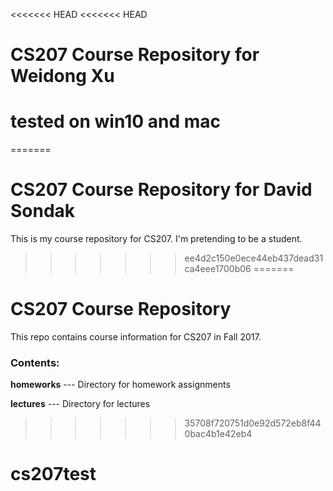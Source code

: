 <<<<<<< HEAD
<<<<<<< HEAD
# CS207 Course Repository for Weidong Xu  
# tested on win10 and mac
=======
# CS207 Course Repository for David Sondak

This is my course repository for CS207.  I'm pretending to 
be a student.
>>>>>>> ee4d2c150e0ece44eb437dead31ca4eee1700b06
=======
# CS207 Course Repository

This repo contains course information for CS207 in 
Fall 2017.

### Contents:
**homeworks** --- Directory for homework assignments

**lectures** --- Directory for lectures
>>>>>>> 35708f720751d0e92d572eb8f440bac4b1e42eb4
# cs207test
